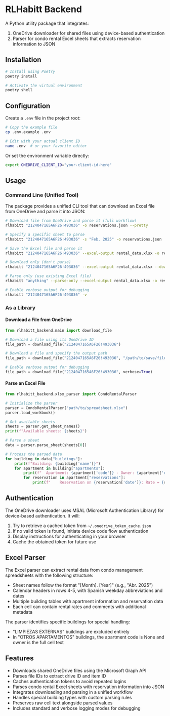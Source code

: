 # RLHabitt Backend

A Python utility package that integrates:
1. OneDrive downloader for shared files using device-based authentication
2. Parser for condo rental Excel sheets that extracts reservation information to JSON

## Installation

```bash
# Install using Poetry
poetry install

# Activate the virtual environment
poetry shell
```

## Configuration

Create a `.env` file in the project root:

```bash
# Copy the example file
cp .env.example .env

# Edit with your actual client ID
nano .env  # or your favorite editor
```

Or set the environment variable directly:

```bash
export ONEDRIVE_CLIENT_ID="your-client-id-here"
```

## Usage

### Command Line (Unified Tool)

The package provides a unified CLI tool that can download an Excel file from OneDrive and parse it into JSON:

```bash
# Download file from OneDrive and parse it (full workflow)
rlhabitt "2124047165A6F26!493036" -o reservations.json --pretty

# Specify a specific sheet to parse
rlhabitt "2124047165A6F26!493036" -s "Feb. 2025" -o reservations.json

# Save the Excel file and parse it
rlhabitt "2124047165A6F26!493036" --excel-output rental_data.xlsx -o reservations.json

# Download only (don't parse)
rlhabitt "2124047165A6F26!493036" --excel-output rental_data.xlsx --download-only

# Parse only (use existing Excel file)
rlhabitt "anything" --parse-only --excel-output rental_data.xlsx -o reservations.json

# Enable verbose output for debugging
rlhabitt "2124047165A6F26!493036" -v
```

### As a Library

#### Download a File from OneDrive

```python
from rlhabitt_backend.main import download_file

# Download a file using its OneDrive ID
file_path = download_file("2124047165A6F26!493036")

# Download a file and specify the output path
file_path = download_file("2124047165A6F26!493036", "/path/to/save/file.pdf")

# Enable verbose output for debugging
file_path = download_file("2124047165A6F26!493036", verbose=True)
```

#### Parse an Excel File

```python
from rlhabitt_backend.xlsx_parser import CondoRentalParser

# Initialize the parser
parser = CondoRentalParser("path/to/spreadsheet.xlsx")
parser.load_workbook()

# Get available sheets
sheets = parser.get_sheet_names()
print(f"Available sheets: {sheets}")

# Parse a sheet
data = parser.parse_sheet(sheets[0])

# Process the parsed data
for building in data["buildings"]:
    print(f"Building: {building['name']}")
    for apartment in building["apartments"]:
        print(f"  Apartment: {apartment['code']} - Owner: {apartment['owner']}")
        for reservation in apartment["reservations"]:
            print(f"    Reservation on {reservation['date']}: Rate = {reservation['rate']}")
```

## Authentication

The OneDrive downloader uses MSAL (Microsoft Authentication Library) for device-based authentication. It will:

1. Try to retrieve a cached token from `~/.onedrive_token_cache.json`
2. If no valid token is found, initiate device code flow authentication
3. Display instructions for authenticating in your browser
4. Cache the obtained token for future use

## Excel Parser

The Excel parser can extract rental data from condo management spreadsheets with the following structure:

- Sheet names follow the format "[Month]. [Year]" (e.g., "Abr. 2025")
- Calendar headers in rows 4-5, with Spanish weekday abbreviations and dates
- Multiple building tables with apartment information and reservation data
- Each cell can contain rental rates and comments with additional metadata

The parser identifies specific buildings for special handling:
- "LIMPIEZAS EXTERNAS" buildings are excluded entirely
- In "OTROS APARTAMENTOS" buildings, the apartment code is None and owner is the full cell text

## Features

- Downloads shared OneDrive files using the Microsoft Graph API
- Parses file IDs to extract drive ID and item ID
- Caches authentication tokens to avoid repeated logins
- Parses condo rental Excel sheets with reservation information into JSON
- Integrates downloading and parsing in a unified workflow
- Handles special building types with custom parsing rules
- Preserves raw cell text alongside parsed values
- Includes standard and verbose logging modes for debugging